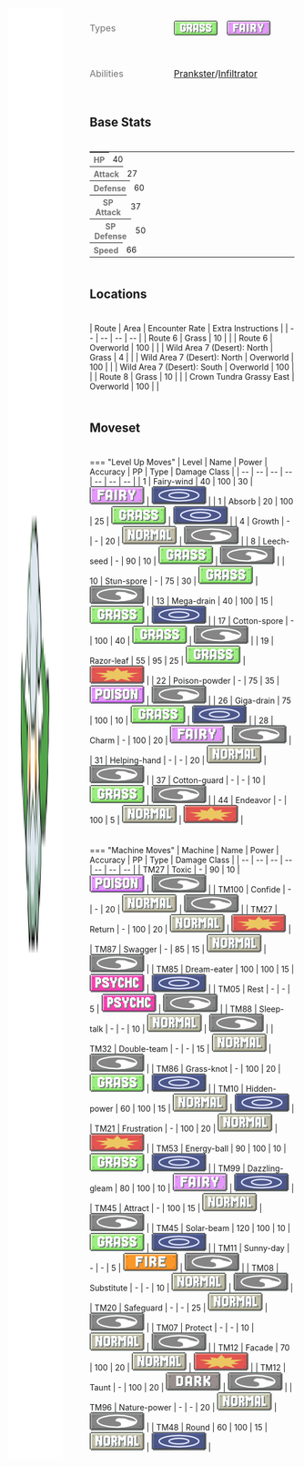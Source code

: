 <div style="display: flex; flex-direction: row; column-gap: 3rem; align-content: center;">
  <img src="../../img/pokemon/cottonee.png" width="100"/>

  <div style="display: grid; grid-template-rows: 1fr 1fr 1fr; row-gap: 0.5rem;">
    <div style="display: grid; grid-template-columns: 100px auto; column-gap: 3rem; alignt-items: center;">
      <p style="color: #737373; margin: 0px; font-weight: normal; font-size: 16px; align-self: center;">Types</p>
      <div style="display: flex; flex-direction: row; align-items: center; column-gap: 1rem">
        <img src='../../img/types/grass.png' style='width: 77px; height: 26px;'/>
        <img src='../../img/types/fairy.png' style='width: 77px; height: 26px;'/>
      </div>
    </div>
    <div style="display: grid; grid-template-columns: 100px auto; column-gap: 3rem; alignt-items: center; ">
      <p style="color: #737373; margin: 0px;  font-weight: normal; font-size:16px; align-self: center;">Abilities</p>
      <div style="display: flex; flex-direction: row; align-items: center; font-size: 16px">
        <a href='' title="This Pokemon's non-damaging moves have their priority increased by one stage.">Prankster</a>
        /<a href='' title="This Pokemon's moves ignore light screen, reflect, and safeguard.">Infiltrator</a>
      </div>
    </div>
    <div style="display: none; grid-template-columns: 100px auto; column-gap: 3rem; alignt-items: center; ">
      <p style="color: #737373; margin: 0px;  font-weight: normal; font-size:15px; align-self: center;">Hidden Ability</p>
      <div style="display: flex; flex-direction: row; align-items: center; font-size: 16px">
        
      </div>
    </div>
  </div>
</div>

## Base Stats
<table style="width: 100%">
  <tbody style="width: 100%;">
    <tr style="display: flex; align-items: center;">
      <th style="color: #737373;" >HP</th>
      <td style="border-top: none; width: 70px">40</td>
      <td style="width: 100%; min-width: 450px; border-top: none;">
        <div style="width: 15%;" class="ranking-bar rank-2">
        </div>
      </td>
    </tr>
    <tr style="display: flex; align-items: center;">
      <th style="color: #737373;">Attack</th>
      <td style="border-top: none; width: 70px">27</td>
      <td style="width: 100%; min-width: 450px; border-top: none;">
        <div style="width: 10%;" class="ranking-bar rank-2">
        </div>
      </td>
    </tr>
    <tr style="display: flex; align-items: center;">
      <th style="color: #737373;">Defense</th>
      <td style="border-top: none; width: 70px">60</td>
      <td style="width: 100%; min-width: 450px; border-top: none;">
        <div style="width: 23%;" class="ranking-bar rank-3">
        </div>
      </td>
    </tr>
    <tr style="display: flex; align-items: center;">
      <th style="color: #737373;">SP Attack</th>
      <td style="border-top: none; width: 70px">37</td>
      <td style="width: 100%; min-width: 450px; border-top: none;">
        <div style="width: 14%;" class="ranking-bar rank-2">
        </div>
      </td>
    </tr>
    <tr style="display: flex; align-items: center;">
      <th style="color: #737373;">SP Defense</th>
      <td style="border-top: none; width: 70px">50</td>
      <td style="width: 100%; min-width: 450px; border-top: none;">
        <div style="width: 19%;" class="ranking-bar rank-2">
        </div>
      </td>
    </tr>
    <tr style="display: flex; align-items: center;">
      <th style="color: #737373;">Speed</th>
      <td style="border-top: none; width: 70px">66</td>
      <td style="width: 100%; min-width: 450px; border-top: none;">
        <div style="width: 25%;" class="ranking-bar rank-3">
        </div>
      </td>
    </tr>
  </tbody>
</table>



## Locations
| Route | Area | Encounter Rate | Extra Instructions |
        | -- | -- | -- | -- |
        	| Route 6 | Grass | 10 |  |
	| Route 6 | Overworld | 100 |  |
	| Wild Area 7 (Desert): North | Grass | 4 |  |
	| Wild Area 7 (Desert): North | Overworld | 100 |  |
	| Wild Area 7 (Desert): South | Overworld | 100 |  |
	| Route 8 | Grass | 10 |  |
	| Crown Tundra Grassy East | Overworld | 100 |  |

        

## Moveset

=== "Level Up Moves"
    | Level | Name | Power | Accuracy | PP | Type | Damage Class |
        | -- | -- | -- | -- | -- | -- | -- |
        	| 1 | Fairy-wind | 40 | 100 | 30 | ![fairy](../img/types/fairy.png) | ![special](../img/types/special.png) |
	| 1 | Absorb | 20 | 100 | 25 | ![grass](../img/types/grass.png) | ![special](../img/types/special.png) |
	| 4 | Growth | - | - | 20 | ![normal](../img/types/normal.png) | ![status](../img/types/status.png) |
	| 8 | Leech-seed | - | 90 | 10 | ![grass](../img/types/grass.png) | ![status](../img/types/status.png) |
	| 10 | Stun-spore | - | 75 | 30 | ![grass](../img/types/grass.png) | ![status](../img/types/status.png) |
	| 13 | Mega-drain | 40 | 100 | 15 | ![grass](../img/types/grass.png) | ![special](../img/types/special.png) |
	| 17 | Cotton-spore | - | 100 | 40 | ![grass](../img/types/grass.png) | ![status](../img/types/status.png) |
	| 19 | Razor-leaf | 55 | 95 | 25 | ![grass](../img/types/grass.png) | ![physical](../img/types/physical.png) |
	| 22 | Poison-powder | - | 75 | 35 | ![poison](../img/types/poison.png) | ![status](../img/types/status.png) |
	| 26 | Giga-drain | 75 | 100 | 10 | ![grass](../img/types/grass.png) | ![special](../img/types/special.png) |
	| 28 | Charm | - | 100 | 20 | ![fairy](../img/types/fairy.png) | ![status](../img/types/status.png) |
	| 31 | Helping-hand | - | - | 20 | ![normal](../img/types/normal.png) | ![status](../img/types/status.png) |
	| 37 | Cotton-guard | - | - | 10 | ![grass](../img/types/grass.png) | ![status](../img/types/status.png) |
	| 44 | Endeavor | - | 100 | 5 | ![normal](../img/types/normal.png) | ![physical](../img/types/physical.png) |

        

=== "Machine Moves"
    | Machine | Name | Power | Accuracy | PP | Type | Damage Class |
        | -- | -- | -- | -- | -- | -- | -- |
        	| TM27 | Toxic | - | 90 | 10 | ![poison](../img/types/poison.png) | ![status](../img/types/status.png) |
	| TM100 | Confide | - | - | 20 | ![normal](../img/types/normal.png) | ![status](../img/types/status.png) |
	| TM27 | Return | - | 100 | 20 | ![normal](../img/types/normal.png) | ![physical](../img/types/physical.png) |
	| TM87 | Swagger | - | 85 | 15 | ![normal](../img/types/normal.png) | ![status](../img/types/status.png) |
	| TM85 | Dream-eater | 100 | 100 | 15 | ![psychic](../img/types/psychic.png) | ![special](../img/types/special.png) |
	| TM05 | Rest | - | - | 5 | ![psychic](../img/types/psychic.png) | ![status](../img/types/status.png) |
	| TM88 | Sleep-talk | - | - | 10 | ![normal](../img/types/normal.png) | ![status](../img/types/status.png) |
	| TM32 | Double-team | - | - | 15 | ![normal](../img/types/normal.png) | ![status](../img/types/status.png) |
	| TM86 | Grass-knot | - | 100 | 20 | ![grass](../img/types/grass.png) | ![special](../img/types/special.png) |
	| TM10 | Hidden-power | 60 | 100 | 15 | ![normal](../img/types/normal.png) | ![special](../img/types/special.png) |
	| TM21 | Frustration | - | 100 | 20 | ![normal](../img/types/normal.png) | ![physical](../img/types/physical.png) |
	| TM53 | Energy-ball | 90 | 100 | 10 | ![grass](../img/types/grass.png) | ![special](../img/types/special.png) |
	| TM99 | Dazzling-gleam | 80 | 100 | 10 | ![fairy](../img/types/fairy.png) | ![special](../img/types/special.png) |
	| TM45 | Attract | - | 100 | 15 | ![normal](../img/types/normal.png) | ![status](../img/types/status.png) |
	| TM45 | Solar-beam | 120 | 100 | 10 | ![grass](../img/types/grass.png) | ![special](../img/types/special.png) |
	| TM11 | Sunny-day | - | - | 5 | ![fire](../img/types/fire.png) | ![status](../img/types/status.png) |
	| TM08 | Substitute | - | - | 10 | ![normal](../img/types/normal.png) | ![status](../img/types/status.png) |
	| TM20 | Safeguard | - | - | 25 | ![normal](../img/types/normal.png) | ![status](../img/types/status.png) |
	| TM07 | Protect | - | - | 10 | ![normal](../img/types/normal.png) | ![status](../img/types/status.png) |
	| TM12 | Facade | 70 | 100 | 20 | ![normal](../img/types/normal.png) | ![physical](../img/types/physical.png) |
	| TM12 | Taunt | - | 100 | 20 | ![dark](../img/types/dark.png) | ![status](../img/types/status.png) |
	| TM96 | Nature-power | - | - | 20 | ![normal](../img/types/normal.png) | ![status](../img/types/status.png) |
	| TM48 | Round | 60 | 100 | 15 | ![normal](../img/types/normal.png) | ![special](../img/types/special.png) |

        
